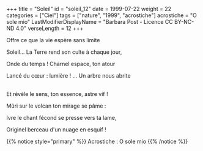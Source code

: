 +++
title = "Soleil"
id = "soleil_12"
date = 1999-07-22
weight = 22
categories = ["Ciel"]
tags = ["nature", "1999", "acrostiche"]
acrostiche = "O sole mio"
LastModifierDisplayName = "Barbara Post - Licence CC BY-NC-ND 4.0"
verseLength = 12
+++

Offre ce que la vie espère sans limite

Soleil... La Terre rend son culte à chaque jour,

Onde du temps ! Charnel espace, ton atour

Lancé du cœur : lumière ! ... Un arbre nous abrite

 \
Et révèle le sens, ton essence, astre vif !

Mûri sur le volcan ton mirage se pâme :

Ivre le chant fécond se presse vers ta lame,

Originel berceau d'un nuage en esquif !

{{% notice style="primary" %}}
Acrostiche : O sole mio
{{% /notice %}}
